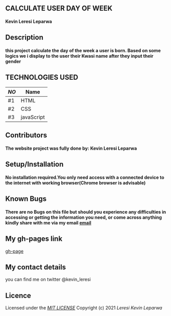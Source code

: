 ## CALCULATE USER DAY OF WEEK
#### Kevin Leresi Leparwa
## **Description**
#### this project calculate the day of the week a user is born. Based on some logics we i display to the user their Kwasi name after they input their gender  

## TECHNOLOGIES USED

|*NO*|Name| 
|---------|------------|
| #1 | HTML | 
| #2 | CSS | 
| #3 | javaScript | 


## **Contributors**
#### The website project was fully done by: **Kevin Leresi Leparwa**
## **Setup/Installation**
#### No installation required.You only need access with a connected device to the internet with working browser(Chrome browser is advisable)
##  **Known Bugs**
#### There are no Bugs on this file but should you experience any difficulties in accessing or getting the information you need, or come across anything kindly share with me via my email [email](kevinleparwa@gmail.com)
## My gh-pages link
[gh-page]( https://leparwa.github.io/calculateDayUserIsBornIp/)
## My contact details
you can find me on twitter @kevin_leresi
## Licence
Licensed under the *[MIT LICENSE](LICENSE.txt)*
Copyright (c) 2021 *Leresi Kevin Leparwa*
